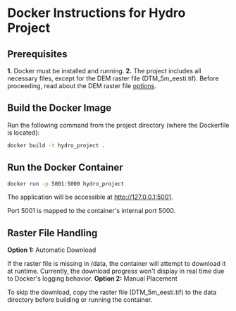 # Docker Instructions for Hydro Project # 

## Prerequisites ##

__1.__ Docker must be installed and running.
__2.__ The project includes all necessary files, except for the DEM raster file (DTM_5m_eesti.tif).
Before proceeding, read about the DEM raster file [options](#raster).


## Build the Docker Image ## 
Run the following command from the project directory (where the Dockerfile is located):
```bash
docker build -t hydro_project .
```

## Run the Docker Container ##
```bash
docker run -p 5001:5000 hydro_project
```
The application will be accessible at http://127.0.0.1:5001.

Port 5001 is mapped to the container's internal port 5000.


## Raster File Handling ##
<a id="raster"></a>

__Option 1:__ Automatic Download

If the raster file is missing in /data, the container will attempt to download it at runtime. Currently, the download progress won't display in real time due to Docker's logging behavior.
__Option 2:__ Manual Placement

To skip the download, copy the raster file (DTM_5m_eesti.tif) to the data directory before building or running the container.
